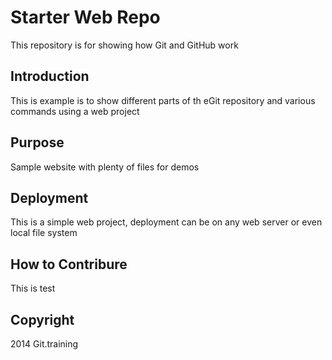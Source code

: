 # Starter Web Repo

This repository is for showing how Git and GitHub work
## Introduction
This is example is to show different parts of th eGit repository and various commands using a web project
## Purpose

Sample website with plenty of files for demos

## Deployment
This is a simple web project, deployment can be on any web server or even local file system
## How to Contribure
This is test

## Copyright

2014 Git.training
